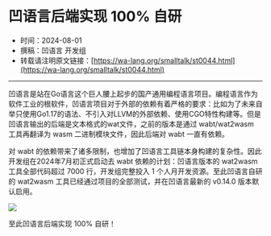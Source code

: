 # 凹语言后端实现 100% 自研

- 时间：2024-08-01
- 撰稿：凹语言 开发组
- 转载请注明原文链接：[https://wa-lang.org/smalltalk/st0044.html](https://wa-lang.org/smalltalk/st0044.html)

---

凹语言是站在Go语言这个巨人腰上起步的国产通用编程语言项目。编程语言作为软件工业的根软件，凹语言项目对于外部的依赖有着严格的要求：比如为了未来自举只使用Go1.17的语法、不引入对LLVM的外部依赖、使用CGO特性构建等。但是凹语言输出的后端是文本格式的wat文件，之前的版本是通过 wabt/wat2wasm 工具再翻译为 wasm 二进制模块文件，因此后端对 wabt 一直有依赖。

对 wabt 的依赖带来了诸多限制，也增加了凹语言工具链本身构建的复杂性。因此开发组在2024年7月初正式启动去 wabt 依赖的计划：凹语言版本的 wat2wasm 工具全部代码超过 7000 行，开发组完整投入 1 个人月开发资源。至此凹语言自研的 wat2wasm 工具已经通过项目的全部测试，并在凹语言最新的 v0.14.0  版本默认启用。

![](/st0044-01.jpg)

至此凹语言后端实现 100% 自研！
